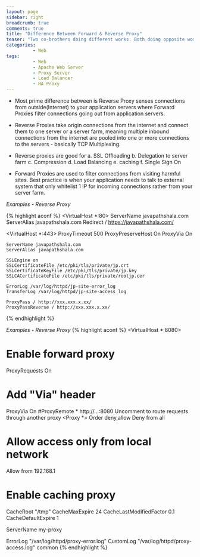 ```yaml
---
layout: page
sidebar: right
breadcrumb: true
comments: true
title: "Difference Between Forward & Reverse Proxy"
teaser: "Two co-brothers doing different works. Both doing opposite works"
categories:
          - Web
tags:
          - Web
          - Apache Web Server
          - Proxy Server
          - Load Balancer
          - HA Proxy
---
```

-	Most prime difference between is Reverse Proxy senses connections from outside(Internet) to your application servers where Forward Proxies filter connections going out from application servers.
- Reverse Proxies take origin connections from the internet and connect them to one server or a server farm, meaning multiple inbound connections from the internet are pooled into one or more connections to the servers - basically TCP Multiplexing.
- Reverse proxies are good for
  a. SSL Offloading
  b. Delegation to server farm
  c. Compression
  d. Load Balancing
  e. caching
  f. Single Sign On

- Forward Proxies are used to filter connections from visiting harmful sites. Best practice is when your application needs to talk to external system that only whitelist 1 IP for incoming connections rather from your server farm.

<em>Examples - Reverse Proxy</em>

{% highlight aconf %}
<VirtualHost *:80>
     ServerName javapathshala.com
     ServerAlias javapathshala.com
     Redirect / https://javapathshala.com/
</VirtualHost>

<VirtualHost *:443>
    ProxyTimeout 500
    ProxyPreserveHost On
    ProxyVia On

    ServerName javapathshala.com
    ServerAlias javapathshala.com

    SSLEngine on
    SSLCertificateFile /etc/pki/tls/private/jp.crt
    SSLCertificateKeyFile /etc/pki/tls/private/jp.key
    SSLCACertificateFile /etc/pki/tls/private/rootjp.cer

    ErrorLog /var/log/httpd/jp-site-error_log
    TransferLog /var/log/httpd/jp-site-access_log

    ProxyPass / http://xxx.xxx.x.xx/
    ProxyPassReverse / http://xxx.xxx.x.xx/
</VirtualHost>
{% endhighlight %}

<em>Examples - Reverse Proxy</em>
{% highlight aconf %}
<VirtualHost *:8080>
  # Enable forward proxy
  ProxyRequests On
  # Add "Via" header
  ProxyVia On
  #ProxyRemote * http://...:8080 Uncomment to route requests through another proxy
<Proxy *>
  Order deny,allow
  Deny from all
  # Allow access only from local network
  Allow from 192.168.1
</Proxy>

# Enable caching proxy
CacheRoot "/tmp"
CacheMaxExpire 24
CacheLastModifiedFactor 0.1
CacheDefaultExpire 1

ServerName my-proxy

ErrorLog "/var/log/httpd/proxy-error.log"
CustomLog "/var/log/httpd/proxy-access.log" common
</VirtualHost>
{% endhighlight %}
